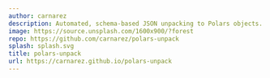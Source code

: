 ```yaml
---
author: carnarez
description: Automated, schema-based JSON unpacking to Polars objects.
image: https://source.unsplash.com/1600x900/?forest
repo: https://github.com/carnarez/polars-unpack
splash: splash.svg
title: polars-unpack
url: https://carnarez.github.io/polars-unpack
---
```

